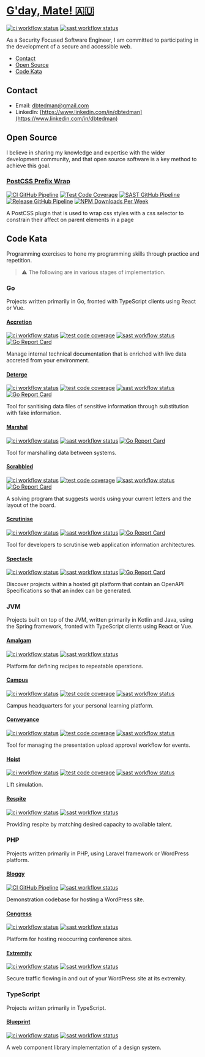 # [G'day, Mate! 🇦🇺](https://en.wikipedia.org/wiki/Australian_English)

[![ci workflow status](https://img.shields.io/github/workflow/status/dbtedman/dbtedman/ci?style=for-the-badge&logo=github&label=ci)](https://github.com/dbtedman/dbtedman/actions/workflows/ci.yml)
[![sast workflow status](https://img.shields.io/github/workflow/status/dbtedman/dbtedman/sast?style=for-the-badge&logo=github&label=sast)](https://github.com/dbtedman/dbtedman/actions/workflows/sast.yml)

As a Security Focused Software Engineer, I am committed to participating in the development of a secure and accessible web.

-   [Contact](#contact)
-   [Open Source](#open-source)
-   [Code Kata](#code-kata)

## Contact

-   Email: [dbtedman@gmail.com](mailto:dbtedman@gmail.com)
-   LinkedIn: [https://www.linkedin.com/in/dbtedman](https://www.linkedin.com/in/dbtedman)

## Open Source

I believe in sharing my knowledge and expertise with the wider development community, and that open source software is a key method to achieve this goal.

### [PostCSS Prefix Wrap](https://github.com/dbtedman/postcss-prefixwrap)

[![CI GitHub Pipeline](https://img.shields.io/github/workflow/status/dbtedman/postcss-prefixwrap/ci?style=for-the-badge&logo=github&label=ci)](https://github.com/dbtedman/postcss-prefixwrap/actions/workflows/ci.yml?query=branch%3Amain)
[![Test Code Coverage](https://img.shields.io/codecov/c/gh/dbtedman/postcss-prefixwrap?token=xW7qNp0GdB&style=for-the-badge)](https://codecov.io/gh/dbtedman/postcss-prefixwrap)
[![SAST GitHub Pipeline](https://img.shields.io/github/workflow/status/dbtedman/postcss-prefixwrap/sast?style=for-the-badge&logo=github&label=sast)](https://github.com/dbtedman/postcss-prefixwrap/actions/workflows/sast.yml)
[![Release GitHub Pipeline](https://img.shields.io/github/workflow/status/dbtedman/postcss-prefixwrap/release?style=for-the-badge&logo=github&label=release)](https://github.com/dbtedman/postcss-prefixwrap/actions/workflows/release.yml)
[![NPM Downloads Per Week](https://img.shields.io/npm/dw/postcss-prefixwrap?color=blue&logo=npm&style=for-the-badge)](https://www.npmjs.com/package/postcss-prefixwrap)

A PostCSS plugin that is used to wrap css styles with a css selector to constrain their affect on parent elements in a page

## Code Kata

Programming exercises to hone my programming skills through practice and repetition.

> ⚠️ The following are in various stages of implementation.

### Go

Projects written primarily in Go, fronted with TypeScript clients using React or Vue.

#### [Accretion](https://github.com/dbtedman/kata-accretion)

[![ci workflow status](https://img.shields.io/github/workflow/status/dbtedman/kata-accretion/ci?style=for-the-badge&logo=github&label=ci)](https://github.com/dbtedman/kata-accretion/actions/workflows/ci.yml)
[![test code coverage](https://img.shields.io/codecov/c/gh/dbtedman/kata-accretion?token=QEYJ9E3Z6Z&style=for-the-badge)](https://codecov.io/gh/dbtedman/kata-accretion)
[![sast workflow status](https://img.shields.io/github/workflow/status/dbtedman/kata-accretion/sast?style=for-the-badge&logo=github&label=sast)](https://github.com/dbtedman/kata-accretion/actions/workflows/sast.yml)
[![Go Report Card](https://goreportcard.com/badge/github.com/dbtedman/kata-accretion?style=for-the-badge)](https://goreportcard.com/report/github.com/dbtedman/kata-accretion)

Manage internal technical documentation that is enriched with live data accreted from your environment.

#### [Deterge](https://github.com/dbtedman/kata-deterge)

[![ci workflow status](https://img.shields.io/github/workflow/status/dbtedman/kata-deterge/ci?style=for-the-badge&logo=github&label=ci)](https://github.com/dbtedman/kata-deterge/actions/workflows/ci.yml)
[![test code coverage](https://img.shields.io/codecov/c/gh/dbtedman/kata-deterge?token=IX7XT9T25V&style=for-the-badge)](https://codecov.io/gh/dbtedman/kata-deterge)
[![sast workflow status](https://img.shields.io/github/workflow/status/dbtedman/kata-deterge/sast?style=for-the-badge&logo=github&label=sast)](https://github.com/dbtedman/kata-deterge/actions/workflows/sast.yml)
[![Go Report Card](https://goreportcard.com/badge/github.com/dbtedman/kata-deterge?style=for-the-badge)](https://goreportcard.com/report/github.com/dbtedman/kata-deterge)

Tool for sanitising data files of sensitive information through substitution with fake information.

#### [Marshal](https://github.com/dbtedman/kata-marshal)

[![ci workflow status](https://img.shields.io/github/workflow/status/dbtedman/kata-marshal/ci?style=for-the-badge&logo=github&label=ci)](https://github.com/dbtedman/kata-marshal/actions/workflows/ci.yml)
[![sast workflow status](https://img.shields.io/github/workflow/status/dbtedman/kata-marshal/sast?style=for-the-badge&logo=github&label=sast)](https://github.com/dbtedman/kata-marshal/actions/workflows/sast.yml)
[![Go Report Card](https://goreportcard.com/badge/github.com/dbtedman/kata-marshal?style=for-the-badge)](https://goreportcard.com/report/github.com/dbtedman/kata-marshal)

Tool for marshalling data between systems.

#### [Scrabbled](https://github.com/dbtedman/kata-scrabbled)

[![ci workflow status](https://img.shields.io/github/workflow/status/dbtedman/kata-scrabbled/ci?style=for-the-badge&logo=github&label=ci)](https://github.com/dbtedman/kata-scrabbled/actions/workflows/ci.yml)
[![test code coverage](https://img.shields.io/codecov/c/gh/dbtedman/kata-scrabbled?token=JR19FEWWAL&style=for-the-badge)](https://codecov.io/gh/dbtedman/kata-scrabbled)
[![sast workflow status](https://img.shields.io/github/workflow/status/dbtedman/kata-scrabbled/sast?style=for-the-badge&logo=github&label=sast)](https://github.com/dbtedman/kata-scrabbled/actions/workflows/sast.yml)
[![Go Report Card](https://goreportcard.com/badge/github.com/dbtedman/kata-scrabbled?style=for-the-badge)](https://goreportcard.com/report/github.com/dbtedman/kata-scrabbled)

A solving program that suggests words using your current letters and the layout of the board.

#### [Scrutinise](https://github.com/dbtedman/kata-scrutinise)

[![ci workflow status](https://img.shields.io/github/workflow/status/dbtedman/kata-scrutinize/ci?style=for-the-badge&logo=github&label=ci)](https://github.com/dbtedman/kata-scrutinize/actions/workflows/ci.yml)
[![sast workflow status](https://img.shields.io/github/workflow/status/dbtedman/kata-scrutinize/sast?style=for-the-badge&logo=github&label=sast)](https://github.com/dbtedman/kata-scrutinize/actions/workflows/sast.yml)
[![Go Report Card](https://goreportcard.com/badge/github.com/dbtedman/kata-scrutinize?style=for-the-badge)](https://goreportcard.com/report/github.com/dbtedman/kata-scrutinize)

Tool for developers to scrutinise web application information architectures.

#### [Spectacle](https://github.com/dbtedman/kata-spectacle)

[![ci workflow status](https://img.shields.io/github/workflow/status/dbtedman/kata-spectacle/ci?style=for-the-badge&logo=github&label=ci)](https://github.com/dbtedman/kata-spectacle/actions/workflows/ci.yml)
[![sast workflow status](https://img.shields.io/github/workflow/status/dbtedman/kata-spectacle/sast?style=for-the-badge&logo=github&label=sast)](https://github.com/dbtedman/kata-spectacle/actions/workflows/sast.yml)
[![Go Report Card](https://goreportcard.com/badge/github.com/dbtedman/kata-spectacle?style=for-the-badge)](https://goreportcard.com/report/github.com/dbtedman/kata-spectacle)

Discover projects within a hosted git platform that contain an OpenAPI Specifications so that an index can be generated.

### JVM

Projects built on top of the JVM, written primarily in Kotlin and Java, using the Spring framework, fronted with TypeScript clients using React or Vue.

#### [Amalgam](https://github.com/dbtedman/kata-amalgam)

[![ci workflow status](https://img.shields.io/github/workflow/status/dbtedman/kata-amalgam/ci?style=for-the-badge&logo=github&label=ci)](https://github.com/dbtedman/kata-amalgam/actions/workflows/ci.yml)
[![sast workflow status](https://img.shields.io/github/workflow/status/dbtedman/kata-amalgam/sast?style=for-the-badge&logo=github&label=sast)](https://github.com/dbtedman/kata-amalgam/actions/workflows/sast.yml)

Platform for defining recipes to repeatable operations.

#### [Campus](https://github.com/dbtedman/kata-campus)

[![ci workflow status](https://img.shields.io/github/workflow/status/dbtedman/kata-campus/ci?style=for-the-badge&logo=github&label=ci)](https://github.com/dbtedman/kata-campus/actions/workflows/ci.yml)
[![test code coverage](https://img.shields.io/codecov/c/gh/dbtedman/kata-campus?token=GHLHFXN3KR&style=for-the-badge)](https://codecov.io/gh/dbtedman/kata-campus)
[![sast workflow status](https://img.shields.io/github/workflow/status/dbtedman/kata-campus/sast?style=for-the-badge&logo=github&label=sast)](https://github.com/dbtedman/kata-campus/actions/workflows/sast.yml)

Campus headquarters for your personal learning platform.

#### [Conveyance](https://github.com/dbtedman/kata-conveyance)

[![ci workflow status](https://img.shields.io/github/workflow/status/dbtedman/kata-conveyance/ci?style=for-the-badge&logo=github&label=ci)](https://github.com/dbtedman/kata-conveyance/actions/workflows/ci.yml)
[![test code coverage](https://img.shields.io/codecov/c/gh/dbtedman/kata-conveyance?token=NXIETNY61E&style=for-the-badge)](https://codecov.io/gh/dbtedman/kata-conveyance)
[![sast workflow status](https://img.shields.io/github/workflow/status/dbtedman/kata-conveyance/sast?style=for-the-badge&logo=github&label=sast)](https://github.com/dbtedman/kata-conveyance/actions/workflows/sast.yml)

Tool for managing the presentation upload approval workflow for events.

#### [Hoist](https://github.com/dbtedman/kata-hoist)

[![ci workflow status](https://img.shields.io/github/workflow/status/dbtedman/kata-hoist/ci?style=for-the-badge&logo=github&label=ci)](https://github.com/dbtedman/kata-hoist/actions/workflows/ci.yml)
[![test code coverage](https://img.shields.io/codecov/c/gh/dbtedman/kata-hoist?token=AKZA1RANOK&style=for-the-badge)](https://codecov.io/gh/dbtedman/kata-hoist)
[![sast workflow status](https://img.shields.io/github/workflow/status/dbtedman/kata-hoist/sast?style=for-the-badge&logo=github&label=sast)](https://github.com/dbtedman/kata-hoist/actions/workflows/sast.yml)

Lift simulation.

#### [Respite](https://github.com/dbtedman/kata-respite)

[![ci workflow status](https://img.shields.io/github/workflow/status/dbtedman/kata-respite/ci?style=for-the-badge&logo=github&label=ci)](https://github.com/dbtedman/kata-respite/actions/workflows/ci.yml)
[![sast workflow status](https://img.shields.io/github/workflow/status/dbtedman/kata-respite/sast?style=for-the-badge&logo=github&label=sast)](https://github.com/dbtedman/kata-respite/actions/workflows/sast.yml)

Providing respite by matching desired capacity to available talent.

### PHP

Projects written primarily in PHP, using Laravel framework or WordPress platform.

#### [Bloggy](https://github.com/dbtedman/kata-bloggy)

[![CI GitHub Pipeline](https://img.shields.io/github/workflow/status/dbtedman/kata-bloggy/ci?style=for-the-badge&logo=github&label=ci)](https://github.com/dbtedman/kata-bloggy/actions/workflows/ci.yml)
[![sast workflow status](https://img.shields.io/github/workflow/status/dbtedman/kata-bloggy/sast?style=for-the-badge&logo=github&label=sast)](https://github.com/dbtedman/kata-bloggy/actions/workflows/sast.yml)

Demonstration codebase for hosting a WordPress site.

#### [Congress](https://github.com/dbtedman/kata-congress)

[![ci workflow status](https://img.shields.io/github/workflow/status/dbtedman/kata-congress/ci?style=for-the-badge&logo=github&label=ci)](https://github.com/dbtedman/kata-congress/actions/workflows/ci.yml)
[![sast workflow status](https://img.shields.io/github/workflow/status/dbtedman/kata-congress/sast?style=for-the-badge&logo=github&label=sast)](https://github.com/dbtedman/kata-congress/actions/workflows/sast.yml)

Platform for hosting reoccurring conference sites.

#### [Extremity](https://github.com/dbtedman/kata-extremity)

[![ci workflow status](https://img.shields.io/github/workflow/status/dbtedman/kata-extremity/ci?style=for-the-badge&logo=github&label=ci)](https://github.com/dbtedman/kata-extremity/actions/workflows/ci.yml)
[![sast workflow status](https://img.shields.io/github/workflow/status/dbtedman/kata-extremity/sast?style=for-the-badge&logo=github&label=sast)](https://github.com/dbtedman/kata-extremity/actions/workflows/sast.yml)

Secure traffic flowing in and out of your WordPress site at its extremity.

### TypeScript

Projects written primarily in TypeScript.

#### [Blueprint](https://github.com/dbtedman/kata-blueprint)

[![ci workflow status](https://img.shields.io/github/workflow/status/dbtedman/kata-blueprint/ci?style=for-the-badge&logo=github&label=ci)](https://github.com/dbtedman/kata-blueprint/actions/workflows/ci.yml)
[![sast workflow status](https://img.shields.io/github/workflow/status/dbtedman/kata-blueprint/sast?style=for-the-badge&logo=github&label=sast)](https://github.com/dbtedman/kata-blueprint/actions/workflows/sast.yml)

A web component library implementation of a design system.
